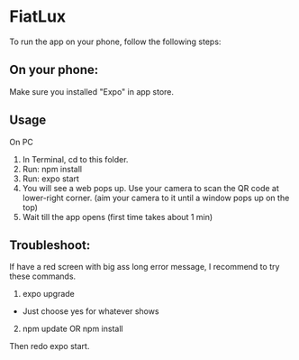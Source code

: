 # FiatLux

To run the app on your phone, follow the following steps:

## On your phone:
Make sure you installed "Expo" in app store.

## Usage

On PC
1. In Terminal, cd to this folder.
2. Run: npm install
3. Run: expo start
4. You will see a web pops up. Use your camera to scan the QR code at lower-right corner. (aim your camera to it until a window pops up on the top)
5. Wait till the app opens (first time takes about 1 min)

## Troubleshoot:

If have a red screen with big ass long error message, I recommend to try these commands.

1. expo upgrade
- Just choose yes for whatever shows
2. npm update OR npm install

Then redo expo start.

